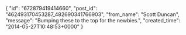  {
   "id": "672879419414660",
   "post_id": "462493170453287_482690341766903",
   "from_name": "Scott Duncan",
   "message": "Bumping these to the top for the newbies.",
   "created_time": "2014-05-27T10:48:53+0000"
 }
